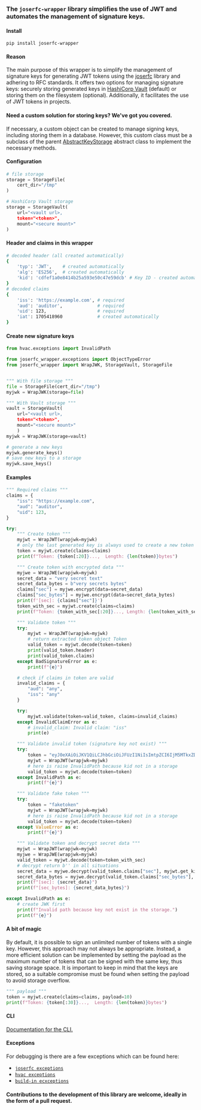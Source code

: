### The `joserfc-wrapper` library simplifies the use of JWT and automates the management of signature keys.

#### Install
`pip install joserfc-wrapper`

#### Reason

The main purpose of this wrapper is to simplify the management of signature keys for generating JWT tokens using the [joserfc]((https://github.com/authlib/joserfc)) library and adhering to RFC standards. It offers two options for managing signature keys: securely storing generated keys in [HashiCorp Vault](https://github.com/hvac/hvac) (default) or storing them on the filesystem (optional).  Additionally, it facilitates the use of JWT tokens in projects.

#### Need a custom solution for storing keys? We've got you covered.

If necessary, a custom object can be created to manage signing keys, including storing them in a database. However, this custom class must be a subclass of the parent [AbstractKeyStorage](https://github.com/heximcz/joserfc-wrapper/blob/main/joserfc_wrapper/AbstractKeyStorage.py) abstract class to implement the necessary methods.

#### Configuration

```python
# file storage
storage = StorageFile(
    cert_dir="/tmp"
)

# HashiCorp Vault storage
storage = StorageVault(
    url="<vault url>,
    token="<token>",
    mount="<secure mount>"
)
```

#### Header and claims in this wrapper
```bash
# decoded header (all created automatically)
{
    'typ': 'JWT',    # created automatically
    'alg': 'ES256',  # created automatically
    'kid': 'cdfef1a0e8414b25a593e50c47e59dcb' # Key ID - created automatically
}
# decoded claims
{
    'iss': 'https://example.com', # required
    'aud': 'auditor',             # required
    'uid': 123,                   # required
    'iat': 1705418960             # created automatically
}
```

#### Create new signature keys
```python
from hvac.exceptions import InvalidPath

from joserfc_wrapper.exceptions import ObjectTypeError
from joserfc_wrapper import WrapJWK, StorageVault, StorageFile


""" With file storage """
file = StorageFile(cert_dir="/tmp")
myjwk = WrapJWK(storage=file)

""" With Vault storage """
vault = StorageVault(
    url="<vault url>,
    token="<token>",
    mount="<secure mount>"
    )
myjwk = WrapJWK(storage=vault)

# generate a new keys
myjwk.generate_keys()
# save new keys to a storage
myjwk.save_keys()
```

#### Examples

```python
""" Required claims """
claims = {
    "iss": "https://example.com",
    "aud": "auditor",
    "uid": 123,
}

try:
    """ Create token """
    myjwt = WrapJWT(wrapjwk=myjwk)
    # only the last generated key is always used to create a new token
    token = myjwt.create(claims=claims)
    print(f"Token: {token[:20]}...,  Length: {len(token)}bytes")

    """ Create token with encrypted data """
    myjwe = WrapJWE(wrapjwk=myjwk)
    secret_data = "very secret text"
    secret_data_bytes = b"very secrets bytes"
    claims["sec"] = myjwe.encrypt(data=secret_data)
    claims["sec_bytes"] = myjwe.encrypt(data=secret_data_bytes)
    print(f'[sec]: {claims["sec"]}')
    token_with_sec = myjwt.create(claims=claims)
    print(f"Token: {token_with_sec[:20]}..., Length: {len(token_with_sec)}bytes")

    """ Validate token """
    try:
        myjwt = WrapJWT(wrapjwk=myjwk)
        # return extracted token object Token
        valid_token = myjwt.decode(token=token)
        print(valid_token.header)
        print(valid_token.claims)
    except BadSignatureError as e:
        print(f"{e}")

    # check if claims in token are valid
    invalid_claims = {
        "aud": "any",
        "iss": "any"
    }

    try:
        myjwt.validate(token=valid_token, claims=invalid_claims)
    except InvalidClaimError as e:
        # invalid_claim: Invalid claim: "iss"
        print(e)

    """ Validate invalid token (signature key not exist) """
    try:
        token = "eyJ0eXAiOiJKV1QiLCJhbGciOiJFUzI1NiIsImtpZCI6IjM5MTkxZDUyM2Q4MTQ3NTZiYTgxMWNmZWFjODY0YjNjIn0.eyJpc3MiOiJodHRwczovL2V4YW1wbGUuY29tIiwiYXVkIjoiYXVkaXRvciIsInVpZCI6MTIzLCJpYXQiOjE3MDUyNzc3OTR9.r7uflHLnSIMxhma0eU_A7hRupL3ZDUjXGgSMprOmWdDzMh1TRDFxW8CPzOhnVDZLfPeyjjt4KYn6jPT2W2E9jg"
        myjwt = WrapJWT(wrapjwk=myjwk)
        # here is raise InvalidPath because kid not in a storage
        valid_token = myjwt.decode(token=token)
    except InvalidPath as e:
        print(f"{e}")

    """ Validate fake token """
    try:
        token = "faketoken"
        myjwt = WrapJWT(wrapjwk=myjwk)
        # here is raise InvalidPath because kid not in a storage
        valid_token = myjwt.decode(token=token)
    except ValueError as e:
        print(f"{e}")

    """ Validate token and decrypt secret data """
    myjwt = WrapJWT(wrapjwk=myjwk)
    myjwe = WrapJWE(wrapjwk=myjwk)
    valid_token = myjwt.decode(token=token_with_sec)
    # decrypt return b'' in all situations
    secret_data = myjwe.decrypt(valid_token.claims["sec"], myjwt.get_kid())
    secret_data_bytes = myjwe.decrypt(valid_token.claims["sec_bytes"], myjwt.get_kid())
    print(f"[sec]: {secret_data}")
    print(f"[sec_bytes]: {secret_data_bytes}")

except InvalidPath as e:
    # create JWK first
    print(f"Invalid path because key not exist in the storage.")
    print(f"{e}")
```

#### A bit of magic
By default, it is possible to sign an unlimited number of tokens with a single key. However, this approach may not always be appropriate. Instead, a more efficient solution can be implemented by setting the payload as the maximum number of tokens that can be signed with the same key, thus saving storage space. It is important to keep in mind that the keys are stored, so a suitable compromise must be found when setting the payload to avoid storage overflow.

```python
""" payload """
token = myjwt.create(claims=claims, payload=10)
print(f"Token: {token[:30]}...,  Length: {len(token)}bytes")
```

#### CLI

[Documentation for the CLI.](https://github.com/heximcz/joserfc-wrapper/blob/main/docs/cli.md)


#### Exceptions
For debugging is there are a few exceptions which can be found here:
- [`joserfc exceptions`](https://github.com/authlib/joserfc/blob/main/src/joserfc/errors.py)
- [`hvac exceptions`](https://hvac.readthedocs.io/en/stable/source/hvac_exceptions.html)
- [`build-in ecxceptions`](https://github.com/heximcz/joserfc-wrapper/blob/main/joserfc_wrapper/exceptions.py)


#### Contributions to the development of this library are welcome, ideally in the form of a pull request.
